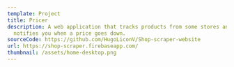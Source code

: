 ```yaml
---
template: Project
title: Pricer
description: A web application that tracks products from some stores and
  notifies you when a price goes down.
sourceCode: https://github.com/HugoLiconV/Shop-scraper-website
url: https://shop-scraper.firebaseapp.com/
thumbnail: /assets/home-desktop.png
---
```

